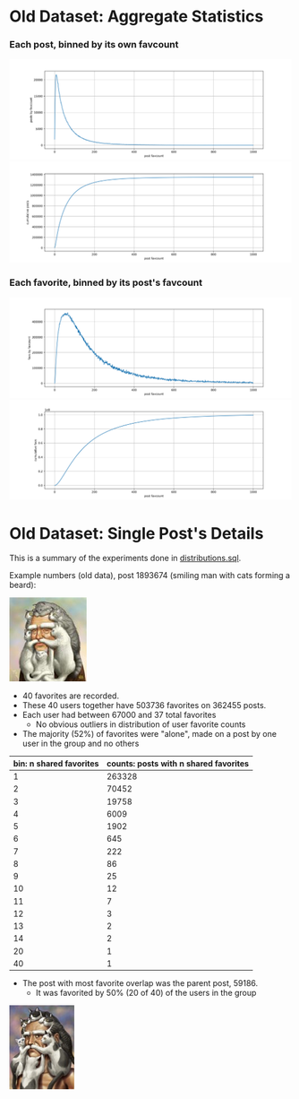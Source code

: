# Old Dataset: Aggregate Statistics

### Each post, binned by its own favcount
![posts](graphics/posts.png)
![cumulative posts](graphics/cum_posts.png)

### Each favorite, binned by its post's favcount
![favs](graphics/favs.png)
![cumulative favs](graphics/cum_favs.png)


# Old Dataset: Single Post's Details

This is a summary of the experiments done in [distributions.sql](distributions.sql).

Example numbers (old data), post 1893674 (smiling man with cats forming a beard):

![catman](graphics/9d9a16883bbd87f88f767a00c039bf40.jpg)
- 40 favorites are recorded.
- These 40 users together have 503736 favorites on 362455 posts.
- Each user had between 67000 and 37 total favorites
  - No obvious outliers in distribution of user favorite counts
- The majority (52%) of favorites were "alone", made on a post by one user in the group and no others

bin: n shared favorites | counts: posts with n shared favorites|
------- | ------
1 | 263328
2| 70452|
3| 19758|
4|  6009|
5|  1902|
 6|   645|
 7|   222|
 8|    86|
 9|    25|
10|    12|
11|     7|
12|     3|
13|     2|
14|     2|
20|     1|
40|     1|

- The post with most favorite overlap was the parent post, 59186.
  - It was favorited by 50% (20 of 40) of the users in the group

![the OG catman](graphics/ffc6e48b2a66e4958277e7e3e163b7c0.jpg)